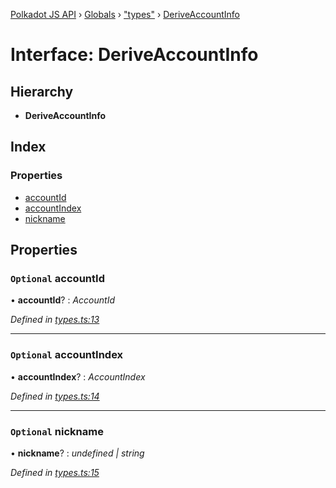 [Polkadot JS API](../README.md) › [Globals](../globals.md) › ["types"](../modules/_types_.md) › [DeriveAccountInfo](_types_.deriveaccountinfo.md)

# Interface: DeriveAccountInfo

## Hierarchy

* **DeriveAccountInfo**

## Index

### Properties

* [accountId](_types_.deriveaccountinfo.md#optional-accountid)
* [accountIndex](_types_.deriveaccountinfo.md#optional-accountindex)
* [nickname](_types_.deriveaccountinfo.md#optional-nickname)

## Properties

### `Optional` accountId

• **accountId**? : *AccountId*

*Defined in [types.ts:13](https://github.com/polkadot-js/api/blob/7f39c573ce/packages/api-derive/src/types.ts#L13)*

___

### `Optional` accountIndex

• **accountIndex**? : *AccountIndex*

*Defined in [types.ts:14](https://github.com/polkadot-js/api/blob/7f39c573ce/packages/api-derive/src/types.ts#L14)*

___

### `Optional` nickname

• **nickname**? : *undefined | string*

*Defined in [types.ts:15](https://github.com/polkadot-js/api/blob/7f39c573ce/packages/api-derive/src/types.ts#L15)*
